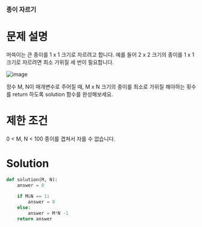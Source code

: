 
### 종이 자르기

# 문제 설명
머쓱이는 큰 종이를 1 x 1 크기로 자르려고 합니다. 예를 들어 2 x 2 크기의 종이를 1 x 1 크기로 자르려면 최소 가위질 세 번이 필요합니다.

![image](https://user-images.githubusercontent.com/77375223/207317175-ad4145b5-8770-4b10-a4c3-626f816fccc2.png)

정수 M, N이 매개변수로 주어질 때, M x N 크기의 종이를 최소로 가위질 해야하는 횟수를 return 하도록 solution 함수를 완성해보세요.

# 제한 조건
0 < M, N < 100
종이를 겹쳐서 자를 수 없습니다.

# Solution
```python
def solution(M, N):
    answer = 0
    
    if M&N == 1:
        answer = 0
    else:
        answer = M*N -1
    return answer
```
